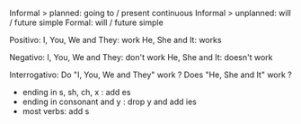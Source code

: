 Informal > planned: going to / present continuous
Informal > unplanned: will / future simple
Formal: will / future simple

Positivo:
I, You, We and They: work
He, She and It: works

Negativo:
I, You, We and They: don't work
He, She and It: doesn't work

Interrogativo:
Do "I, You, We and They" work ?
Does "He, She and It" work ?


+ ending in s, sh, ch, x : add es
+ ending in consonant and y : drop y and add ies
+ most verbs: add s
